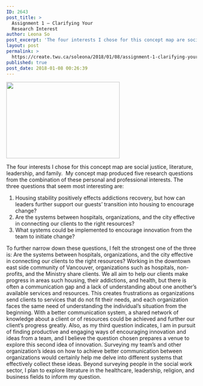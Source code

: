 ```yaml
---
ID: 2643
post_title: >
  Assignment 1 – Clarifying Your
  Research Interest
author: Leona So
post_excerpt: 'The four interests I chose for this concept map are social justice, literature, leadership, and family.&nbsp; My concept map produced five research questions from the combination of these personal and professional interests. The three questions that seem most interesting are: Housing stability positively effects addictions recovery, but how can leaders further support our guests&rsquo; transition &hellip; <p><a href="https://create.twu.ca/soleona/2018/01/08/assignment-1-clarifying-your-research-interest/">Continue reading<span> "Assignment 1 &ndash; Clarifying Your Research Interest"</span></a></p>'
layout: post
permalink: >
  https://create.twu.ca/soleona/2018/01/08/assignment-1-clarifying-your-research-interest/
published: true
post_date: 2018-01-08 00:26:39
---
```

<p><img class="alignnone size-medium wp-image-23" src="http://create.twu.ca/soleona/files/2018/01/Leonas-Concept-Map-1-300x202.png" alt="" width="300" height="202" srcset="https://create.twu.ca/soleona/files/2018/01/Leonas-Concept-Map-1-300x202.png 300w, https://create.twu.ca/soleona/files/2018/01/Leonas-Concept-Map-1-768x517.png 768w, https://create.twu.ca/soleona/files/2018/01/Leonas-Concept-Map-1.png 835w" sizes="(max-width: 300px) 100vw, 300px" /></p>
<p>The four interests I chose for this concept map are social justice, literature, leadership, and family.  My concept map produced five research questions from the combination of these personal and professional interests. The three questions that seem most interesting are:</p>
<ol>
<li>Housing stability positively effects addictions recovery, but how can leaders further support our guests&#8217; transition into housing to encourage change?</li>
<li>Are the systems between hospitals, organizations, and the city effective in connecting our clients to the right resources?</li>
<li>What systems could be implemented to encourage innovation from the team to initiate change?</li>
</ol>
<p>To further narrow down these questions, I felt the strongest one of the three is: Are the systems between hospitals, organizations, and the city effective in connecting our clients to the right resources? Working in the downtown east side community of Vancouver, organizations such as hospitals, non-profits, and the Ministry share clients. We all aim to help our clients make progress in areas such housing, their addictions, and health, but there is often a communication gap and a lack of understanding about one another&#8217;s available services and resources. This creates frustrations as organizations send clients to services that do not fit their needs, and each organization faces the same need of understanding the individual&#8217;s situation from the beginning. With a better communication system, a shared network of knowledge about a client or of resources could be achieved and further our client&#8217;s progress greatly. Also, as my third question indicates, I am in pursuit of finding productive and engaging ways of encouraging innovation and ideas from a team, and I believe the question chosen prepares a venue to explore this second idea of innovation. Surveying my team&#8217;s and other organization&#8217;s ideas on how to achieve better communication between organizations would certainly help me delve into different systems that effectively collect these ideas. Beyond surveying people in the social work sector, I plan to explore literature in the healthcare, leadership, religion, and business fields to inform my question.</p>
